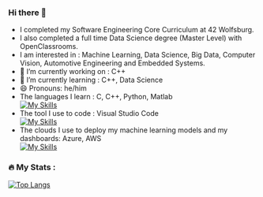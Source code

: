 ### Hi there 👋

- I completed my Software Engineering Core Curriculum at 42 Wolfsburg. <br>
- I also completed a full time Data Science degree (Master Level) with OpenClassrooms. <br>
- I am interested in : Machine Learning, Data Science, Big Data, Computer Vision, Automotive Engineering and Embedded Systems.<br>
- 🔭 I’m currently working on : C++
- 🌱 I’m currently learning : C++, Data Science
- 😄 Pronouns: he/him
- The languages I learn : C, C++, Python, Matlab <br>
  [![My Skills](https://skillicons.dev/icons?i=c,cpp,python,matlab)](https://skillicons.dev)<br>
- The tool I use to code : Visual Studio Code<br>
  [![My Skills](https://skillicons.dev/icons?i=vscode)](https://skillicons.dev)
- The clouds I use to deploy my machine learning models and my dashboards: Azure, AWS<br>
  [![My Skills](https://skillicons.dev/icons?i=azure,aws)](https://skillicons.dev)
 

### :fire: My Stats :
[![Top Langs](https://github-readme-stats.vercel.app/api/top-langs/?username=mochan42&layout=compact&theme=vision-friendly-dark)](https://github.com/anuraghazra/github-readme-stats)

<!--
**mochan42/mochan42** is a ✨ _special_ ✨ repository because its `README.md` (this file) appears on your GitHub profile.

Here are some ideas to get you started:

- 🔭 I’m currently working on ...
- 🌱 I’m currently learning ...
- 👯 I’m looking to collaborate on ...
- 🤔 I’m looking for help with ...
- 💬 Ask me about ...
- 📫 How to reach me: ...
- 😄 Pronouns: ...
- ⚡ Fun fact: ...
-->
